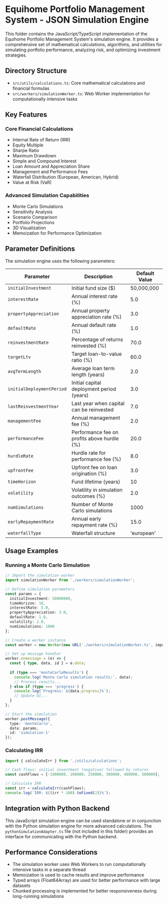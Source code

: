 # Equihome Portfolio Management System - JSON Simulation Engine

This folder contains the JavaScript/TypeScript implementation of the Equihome Portfolio Management System's simulation engine. It provides a comprehensive set of mathematical calculations, algorithms, and utilities for simulating portfolio performance, analyzing risk, and optimizing investment strategies.

## Directory Structure

- `src/utils/calculations.ts`: Core mathematical calculations and financial formulas
- `src/workers/simulationWorker.ts`: Web Worker implementation for computationally intensive tasks

## Key Features

### Core Financial Calculations

- Internal Rate of Return (IRR)
- Equity Multiple
- Sharpe Ratio
- Maximum Drawdown
- Simple and Compound Interest
- Loan Amount and Appreciation Share
- Management and Performance Fees
- Waterfall Distribution (European, American, Hybrid)
- Value at Risk (VaR)

### Advanced Simulation Capabilities

- Monte Carlo Simulations
- Sensitivity Analysis
- Scenario Comparison
- Portfolio Projections
- 3D Visualization
- Memoization for Performance Optimization

## Parameter Definitions

The simulation engine uses the following parameters:

| Parameter | Description | Default Value |
|-----------|-------------|---------------|
| `initialInvestment` | Initial fund size ($) | 50,000,000 |
| `interestRate` | Annual interest rate (%) | 5.0 |
| `propertyAppreciation` | Annual property appreciation rate (%) | 3.0 |
| `defaultRate` | Annual default rate (%) | 1.0 |
| `reinvestmentRate` | Percentage of returns reinvested (%) | 70.0 |
| `targetLtv` | Target loan-to-value ratio (%) | 60.0 |
| `avgTermLength` | Average loan term length (years) | 2.0 |
| `initialDeploymentPeriod` | Initial capital deployment period (years) | 3.0 |
| `lastReinvestmentYear` | Last year when capital can be reinvested | 7.0 |
| `managementFee` | Annual management fee (%) | 2.0 |
| `performanceFee` | Performance fee on profits above hurdle (%) | 20.0 |
| `hurdleRate` | Hurdle rate for performance fee (%) | 8.0 |
| `upfrontFee` | Upfront fee on loan origination (%) | 3.0 |
| `timeHorizon` | Fund lifetime (years) | 10 |
| `volatility` | Volatility in simulation outcomes (%) | 2.0 |
| `numSimulations` | Number of Monte Carlo simulations | 1000 |
| `earlyRepaymentRate` | Annual early repayment rate (%) | 15.0 |
| `waterfallType` | Waterfall structure | 'european' |

## Usage Examples

### Running a Monte Carlo Simulation

```typescript
// Import the simulation worker
import simulationWorker from './workers/simulationWorker';

// Define simulation parameters
const params = {
  initialInvestment: 50000000,
  timeHorizon: 10,
  interestRate: 5.0,
  propertyAppreciation: 3.0,
  defaultRate: 1.0,
  volatility: 2.0,
  numSimulations: 1000
};

// Create a worker instance
const worker = new Worker(new URL('./workers/simulationWorker.ts', import.meta.url));

// Set up message handler
worker.onmessage = (e) => {
  const { type, data, id } = e.data;
  
  if (type === 'monteCarloResults') {
    console.log('Monte Carlo simulation results:', data);
    // Process results...
  } else if (type === 'progress') {
    console.log(`Progress: ${data.progress}%`);
    // Update UI...
  }
};

// Start the simulation
worker.postMessage({
  type: 'monteCarlo',
  data: params,
  id: 'simulation-1'
});
```

### Calculating IRR

```typescript
import { calculateIrr } from './utils/calculations';

// Cash flows: initial investment (negative) followed by returns
const cashFlows = [-1000000, 200000, 250000, 300000, 400000, 500000];

// Calculate IRR
const irr = calculateIrr(cashFlows);
console.log(`IRR: ${(irr * 100).toFixed(2)}%`);
```

## Integration with Python Backend

This JavaScript simulation engine can be used standalone or in conjunction with the Python simulation engine for more advanced calculations. The `pythonSimulationAdapter.ts` file (not included in this folder) provides an interface for communicating with the Python backend.

## Performance Considerations

- The simulation worker uses Web Workers to run computationally intensive tasks in a separate thread
- Memoization is used to cache results and improve performance
- Typed arrays (Float64Array) are used for better performance with large datasets
- Chunked processing is implemented for better responsiveness during long-running simulations
